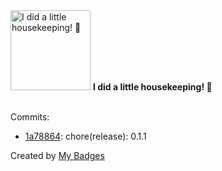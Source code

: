 <img src="https://my-badges.github.io/my-badges/chore-commit.png" alt="I did a little housekeeping! 🧹" title="I did a little housekeeping! 🧹" width="128">
<strong>I did a little housekeeping! 🧹</strong>
<br><br>

Commits:

- <a href="https://github.com/mdevils/capacity-limiter/commit/1a78864ce5257917c9316e24ba11575972593f98">1a78864</a>: chore(release): 0.1.1


Created by <a href="https://github.com/my-badges/my-badges">My Badges</a>